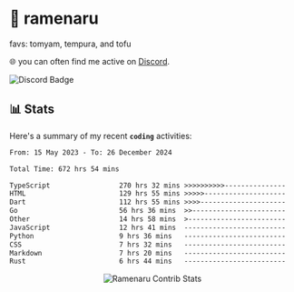 # 🍜 ramenaru
favs: tomyam, tempura, and tofu

🌐 you can often find me active on [Discord](https://discordapp.com/users/503291004200157185).

![Discord Badge](https://dcbadge.vercel.app/api/shield/503291004200157185)

## 📊 Stats

Here's a summary of my recent **`coding`** activities:

<!--START_SECTION:waka-->

```txt
From: 15 May 2023 - To: 26 December 2024

Total Time: 672 hrs 54 mins

TypeScript                 270 hrs 32 mins >>>>>>>>>>---------------   40.20 %
HTML                       129 hrs 55 mins >>>>>--------------------   19.31 %
Dart                       112 hrs 55 mins >>>>---------------------   16.78 %
Go                         56 hrs 36 mins  >>-----------------------   08.41 %
Other                      14 hrs 58 mins  >------------------------   02.22 %
JavaScript                 12 hrs 41 mins  -------------------------   01.89 %
Python                     9 hrs 36 mins   -------------------------   01.43 %
CSS                        7 hrs 32 mins   -------------------------   01.12 %
Markdown                   7 hrs 20 mins   -------------------------   01.09 %
Rust                       6 hrs 44 mins   -------------------------   01.00 %
```

<!--END_SECTION:waka-->

<div style="text-align: center;">
   <img align="center" src="https://github-readme-streak-stats.herokuapp.com/?user=Ramenaru&theme=dark&card_width=520" alt="Ramenaru Contrib Stats" />
</div>

